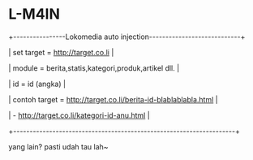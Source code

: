 # L-M4IN

+----------------Lokomedia auto injection----------------------------+ 

| set target = http://target.co.li                                   |

| module     = berita,statis,kategori,produk,artikel dll.            |

|  id        = id (angka)                                            |

| contoh target = http://target.co.li/berita-id-blablablabla.html    |

|              - http://target.co.li/kategori-id-anu.html            |

+--------------------------------------------------------------------+

yang lain? pasti udah tau lah~
